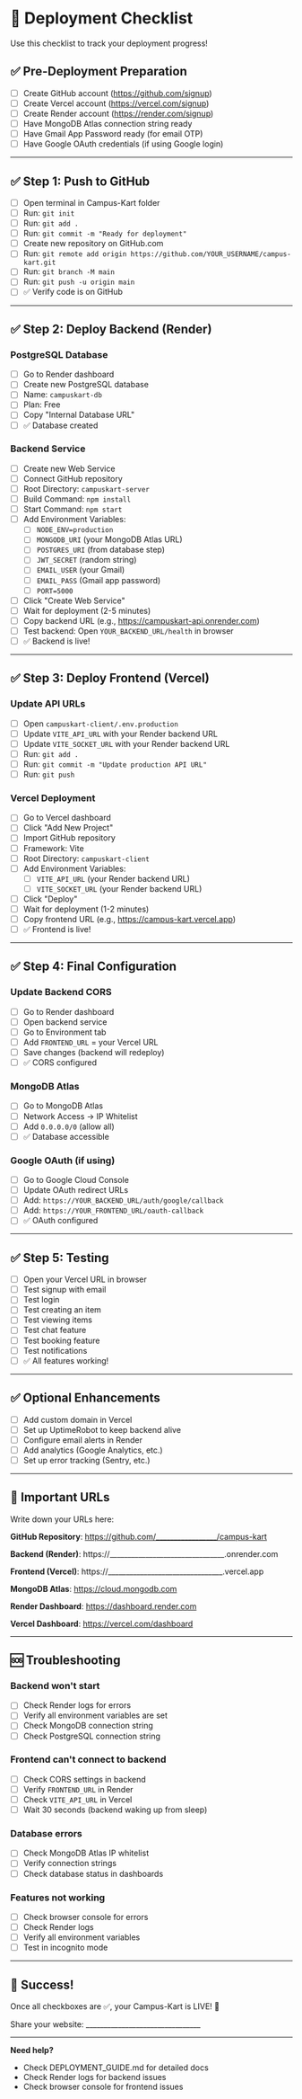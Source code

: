 # 🎯 Deployment Checklist

Use this checklist to track your deployment progress!

## ✅ Pre-Deployment Preparation

- [ ] Create GitHub account (https://github.com/signup)
- [ ] Create Vercel account (https://vercel.com/signup)
- [ ] Create Render account (https://render.com/signup)
- [ ] Have MongoDB Atlas connection string ready
- [ ] Have Gmail App Password ready (for email OTP)
- [ ] Have Google OAuth credentials (if using Google login)

---

## ✅ Step 1: Push to GitHub

- [ ] Open terminal in Campus-Kart folder
- [ ] Run: `git init`
- [ ] Run: `git add .`
- [ ] Run: `git commit -m "Ready for deployment"`
- [ ] Create new repository on GitHub.com
- [ ] Run: `git remote add origin https://github.com/YOUR_USERNAME/campus-kart.git`
- [ ] Run: `git branch -M main`
- [ ] Run: `git push -u origin main`
- [ ] ✅ Verify code is on GitHub

---

## ✅ Step 2: Deploy Backend (Render)

### PostgreSQL Database
- [ ] Go to Render dashboard
- [ ] Create new PostgreSQL database
- [ ] Name: `campuskart-db`
- [ ] Plan: Free
- [ ] Copy "Internal Database URL"
- [ ] ✅ Database created

### Backend Service
- [ ] Create new Web Service
- [ ] Connect GitHub repository
- [ ] Root Directory: `campuskart-server`
- [ ] Build Command: `npm install`
- [ ] Start Command: `npm start`
- [ ] Add Environment Variables:
  - [ ] `NODE_ENV=production`
  - [ ] `MONGODB_URI` (your MongoDB Atlas URL)
  - [ ] `POSTGRES_URI` (from database step)
  - [ ] `JWT_SECRET` (random string)
  - [ ] `EMAIL_USER` (your Gmail)
  - [ ] `EMAIL_PASS` (Gmail app password)
  - [ ] `PORT=5000`
- [ ] Click "Create Web Service"
- [ ] Wait for deployment (2-5 minutes)
- [ ] Copy backend URL (e.g., https://campuskart-api.onrender.com)
- [ ] Test backend: Open `YOUR_BACKEND_URL/health` in browser
- [ ] ✅ Backend is live!

---

## ✅ Step 3: Deploy Frontend (Vercel)

### Update API URLs
- [ ] Open `campuskart-client/.env.production`
- [ ] Update `VITE_API_URL` with your Render backend URL
- [ ] Update `VITE_SOCKET_URL` with your Render backend URL
- [ ] Run: `git add .`
- [ ] Run: `git commit -m "Update production API URL"`
- [ ] Run: `git push`

### Vercel Deployment
- [ ] Go to Vercel dashboard
- [ ] Click "Add New Project"
- [ ] Import GitHub repository
- [ ] Framework: Vite
- [ ] Root Directory: `campuskart-client`
- [ ] Add Environment Variables:
  - [ ] `VITE_API_URL` (your Render backend URL)
  - [ ] `VITE_SOCKET_URL` (your Render backend URL)
- [ ] Click "Deploy"
- [ ] Wait for deployment (1-2 minutes)
- [ ] Copy frontend URL (e.g., https://campus-kart.vercel.app)
- [ ] ✅ Frontend is live!

---

## ✅ Step 4: Final Configuration

### Update Backend CORS
- [ ] Go to Render dashboard
- [ ] Open backend service
- [ ] Go to Environment tab
- [ ] Add `FRONTEND_URL` = your Vercel URL
- [ ] Save changes (backend will redeploy)
- [ ] ✅ CORS configured

### MongoDB Atlas
- [ ] Go to MongoDB Atlas
- [ ] Network Access → IP Whitelist
- [ ] Add `0.0.0.0/0` (allow all)
- [ ] ✅ Database accessible

### Google OAuth (if using)
- [ ] Go to Google Cloud Console
- [ ] Update OAuth redirect URLs
- [ ] Add: `https://YOUR_BACKEND_URL/auth/google/callback`
- [ ] Add: `https://YOUR_FRONTEND_URL/oauth-callback`
- [ ] ✅ OAuth configured

---

## ✅ Step 5: Testing

- [ ] Open your Vercel URL in browser
- [ ] Test signup with email
- [ ] Test login
- [ ] Test creating an item
- [ ] Test viewing items
- [ ] Test chat feature
- [ ] Test booking feature
- [ ] Test notifications
- [ ] ✅ All features working!

---

## ✅ Optional Enhancements

- [ ] Add custom domain in Vercel
- [ ] Set up UptimeRobot to keep backend alive
- [ ] Configure email alerts in Render
- [ ] Add analytics (Google Analytics, etc.)
- [ ] Set up error tracking (Sentry, etc.)

---

## 📝 Important URLs

Write down your URLs here:

**GitHub Repository**: https://github.com/_________________/campus-kart

**Backend (Render)**: https://________________________________.onrender.com

**Frontend (Vercel)**: https://________________________________.vercel.app

**MongoDB Atlas**: https://cloud.mongodb.com

**Render Dashboard**: https://dashboard.render.com

**Vercel Dashboard**: https://vercel.com/dashboard

---

## 🆘 Troubleshooting

### Backend won't start
- [ ] Check Render logs for errors
- [ ] Verify all environment variables are set
- [ ] Check MongoDB connection string
- [ ] Check PostgreSQL connection string

### Frontend can't connect to backend
- [ ] Check CORS settings in backend
- [ ] Verify `FRONTEND_URL` in Render
- [ ] Check `VITE_API_URL` in Vercel
- [ ] Wait 30 seconds (backend waking up from sleep)

### Database errors
- [ ] Check MongoDB Atlas IP whitelist
- [ ] Verify connection strings
- [ ] Check database status in dashboards

### Features not working
- [ ] Check browser console for errors
- [ ] Check Render logs
- [ ] Verify all environment variables
- [ ] Test in incognito mode

---

## 🎉 Success!

Once all checkboxes are ✅, your Campus-Kart is LIVE! 🚀

Share your website: ________________________________

---

**Need help?** 
- Check DEPLOYMENT_GUIDE.md for detailed docs
- Check Render logs for backend issues
- Check browser console for frontend issues
